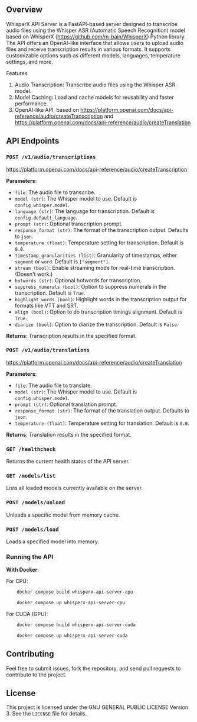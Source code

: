 ## Overview

WhisperX API Server is a FastAPI-based server designed to transcribe audio files using the Whisper ASR (Automatic Speech Recognition) model based on WhisperX (https://github.com/m-bain/WhisperX) Python library. The API offers an OpenAI-like interface that allows users to upload audio files and receive transcription results in various formats. It supports customizable options such as different models, languages, temperature settings, and more.

Features
1. Audio Transcription: Transcribe audio files using the Whisper ASR model.
2. Model Caching: Load and cache models for reusability and faster performance.
3. OpenAI-like API, based on https://platform.openai.com/docs/api-reference/audio/createTranscription and https://platform.openai.com/docs/api-reference/audio/createTranslation

## API Endpoints

### `POST /v1/audio/transcriptions`
https://platform.openai.com/docs/api-reference/audio/createTranscription

**Parameters**:
- `file`: The audio file to transcribe.
- `model (str)`: The Whisper model to use. Default is `config.whisper.model`.
- `language (str)`: The language for transcription. Default is `config.default_language`.
- `prompt (str)`: Optional transcription prompt.
- `response_format (str)`: The format of the transcription output. Defaults to `json`.
- `temperature (float)`: Temperature setting for transcription. Default is `0.0`.
- `timestamp_granularities (list)`: Granularity of timestamps, either `segment` or `word`. Default is `["segment"]`.
- `stream (bool)`: Enable streaming mode for real-time transcription. (Doesn't work.)
- `hotwords (str)`: Optional hotwords for transcription.
- `suppress_numerals (bool)`: Option to suppress numerals in the transcription. Default is `True`.
- `highlight_words (bool)`: Highlight words in the transcription output for formats like VTT and SRT.
- `align (bool)`: Option to do transcription timings alignment. Default is `True`.
- `diarize (bool)`: Option to diarize the transcription. Default is `False`.

**Returns**: Transcription results in the specified format.

### `POST /v1/audio/translations`
https://platform.openai.com/docs/api-reference/audio/createTranslation

**Parameters**:
- `file`: The audio file to translate.
- `model (str)`: The Whisper model to use. Default is `config.whisper.model`.
- `prompt (str)`: Optional translation prompt.
- `response_format (str)`: The format of the translation output. Defaults to `json`.
- `temperature (float)`: Temperature setting for translation. Default is `0.0`.

**Returns**: Translation results in the specified format.

### `GET /healthcheck`
Returns the current health status of the API server.

### `GET /models/list`
Lists all loaded models currently available on the server.

### `POST /models/unload`
Unloads a specific model from memory cache.

### `POST /models/load`
Loads a specified model into memory.

### Running the API

**With Docker**:

For CPU:
```bash
    docker compose build whisperx-api-server-cpu

    docker compose up whisperx-api-server-cpu
```

For CUDA (GPU):
```bash
    docker compose build whisperx-api-server-cuda

    docker compose up whisperx-api-server-cuda

```

## Contributing

Feel free to submit issues, fork the repository, and send pull requests to contribute to the project.

## License

This project is licensed under the GNU GENERAL PUBLIC LICENSE Version 3. See the `LICENSE` file for details.